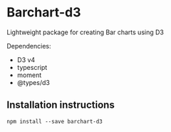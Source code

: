 # Barchart-d3

Lightweight package for creating Bar charts using D3

Dependencies:

- D3 v4
- typescript
- moment
- @types/d3

## Installation instructions

```
npm install --save barchart-d3
```


